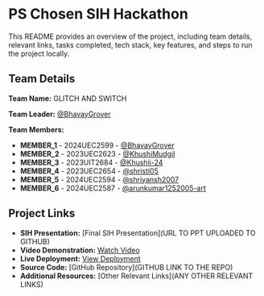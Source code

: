 # PS Chosen SIH Hackathon

This README provides an overview of the project, including team details, relevant links, tasks completed, tech stack, key features, and steps to run the project locally.

## Team Details

**Team Name:** GLITCH AND SWITCH

**Team Leader:** [@BhavayGrover](https://github.com/BhavayGrover)

**Team Members:**

- **MEMBER_1** - 2024UEC2599 - [@BhavayGrover](https://github.com/BhacayGrover)
- **MEMBER_2** - 2023UEC2623 - [@KhushiMudgil](https://github.com/KhushiMudgil)
- **MEMBER_3** - 2023UIT2684 - [@Khushii-24](https://github.com/Khushii-24)
- **MEMBER_4** - 2023UEC2654 - [@shristi05](https://github.com/shristii05)
- **MEMBER_5** - 2024UEC2594 - [@shriyansh2007](https://github.com/shriyansh2007)
- **MEMBER_6** - 2024UEC2587 - [@arunkumar1252005-art](https://github.com/arunkumar1252005-art)

## Project Links

- **SIH Presentation:** [Final SIH Presentation](URL TO PPT UPLOADED TO GITHUB)
- **Video Demonstration:** [Watch Video](https://drive.google.com/file/d/15z8FoAZ5NwLCJrK5xd4NyEr0awmMFFlz/view?usp=drivesdk)
- **Live Deployment:** [View Deployment](https://smart-traffic-control-dashboard.vercel.app/#/)
- **Source Code:** [GitHub Repository](GITHUB LINK TO THE REPO)
- **Additional Resources:** [Other Relevant Links](ANY OTHER RELEVANT LINKS)
